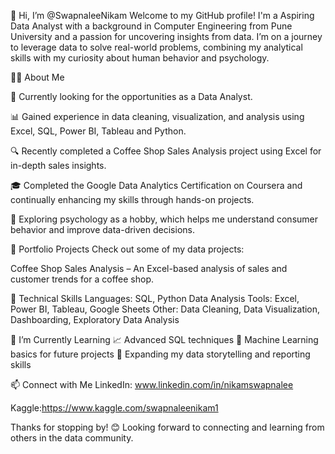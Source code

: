 👋 Hi, I’m @SwapnaleeNikam
Welcome to my GitHub profile!
 I'm a Aspiring Data Analyst with a background in Computer Engineering from Pune University and a passion for uncovering insights from data. I’m on a journey to leverage data to solve real-world problems, combining my analytical skills with my curiosity about human behavior and psychology.

👨‍💻 About Me
  
  
  💼 Currently looking for the opportunities as a Data Analyst.
  
  
  📊 Gained experience in data cleaning, visualization, and analysis using Excel, SQL, Power BI, Tableau and Python.
  
  
  🔍 Recently completed a Coffee Shop Sales Analysis project using Excel for in-depth sales insights.
  
  
  🎓 Completed the Google Data Analytics Certification on Coursera and continually enhancing my skills through hands-on projects.
  
  
  🧠 Exploring psychology as a hobby, which helps me understand consumer behavior and improve data-driven decisions.



📂 Portfolio Projects
   Check out some of my data projects:

 
   Coffee Shop Sales Analysis – An Excel-based analysis of sales and customer trends for a coffee shop.
 
  
  🚀 Technical Skills
      Languages: SQL, Python
      Data Analysis Tools: Excel, Power BI, Tableau, Google Sheets
      Other: Data Cleaning, Data Visualization, Dashboarding, Exploratory Data Analysis



🌱 I’m Currently Learning
   📈 Advanced SQL techniques
   🧩 Machine Learning basics for future projects
   🤖 Expanding my data storytelling and reporting skills



📫 Connect with Me
   LinkedIn: www.linkedin.com/in/nikamswapnalee
   
   Kaggle:https://www.kaggle.com/swapnaleenikam1


Thanks for stopping by! 😊 Looking forward to connecting and learning from others in the data community.


<!---
SwapnaleeNikam/SwapnaleeNikam is a ✨ special ✨ repository because its `README.md` (this file) appears on your GitHub profile.
You can click the Preview link to take a look at your changes.
--->
